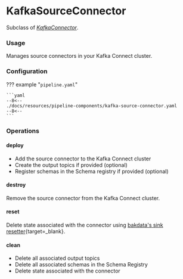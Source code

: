 # KafkaSourceConnector

Subclass of [_KafkaConnector_](./kafka-connector.md).

### Usage

Manages source connectors in your Kafka Connect cluster.

### Configuration

??? example "`pipeline.yaml`"

    ```yaml
    --8<--
    ./docs/resources/pipeline-components/kafka-source-connector.yaml
    --8<--
    ```

### Operations

#### deploy

- Add the source connector to the Kafka Connect cluster
- Create the output topics if provided (optional)
- Register schemas in the Schema registry if provided (optional)

#### destroy

Remove the source connector from the Kafka Connect cluster.

#### reset

Delete state associated with the connector using
[bakdata's sink resetter](https://github.com/bakdata/kafka-connect-resetter/#source-resetter){target=_blank}.

#### clean

- Delete all associated output topics
- Delete all associated schemas in the Schema Registry
- Delete state associated with the connector
